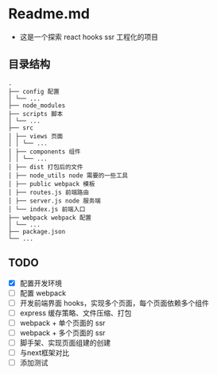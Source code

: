 # Readme.md

- 这是一个探索 react hooks ssr 工程化的项目

## 目录结构

```
.
├── config 配置
│ └── ...
├── node_modules
├── scripts 脚本
│ └── ...
├── src
│ ├── views 页面
│ │ └── ...
│ ├── components 组件
│ │ └── ...
│ ├── dist 打包后的文件
│ ├── node_utils node 需要的一些工具
│ ├── public webpack 模板
│ ├── routes.js 前端路由
│ ├── server.js node 服务端
│ └── index.js 前端入口
├── webpack webpack 配置
│ └── ...
├── package.json
└── ...
```

## TODO

- [x] 配置开发环境
- [ ] 配置 webpack
- [ ] 开发前端界面 hooks，实现多个页面，每个页面依赖多个组件
- [ ] express 缓存策略、文件压缩、打包
- [ ] webpack + 单个页面的 ssr
- [ ] webpack + 多个页面的 ssr
- [ ] 脚手架、实现页面组建的创建
- [ ] 与next框架对比
- [ ] 添加测试
